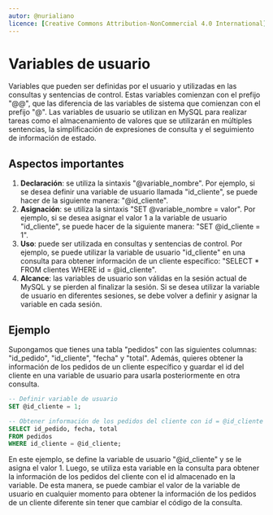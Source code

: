 ```yaml
---
autor: @nurialiano
licence: [Creative Commons Attribution-NonCommercial 4.0 International](https://creativecommons.org/licenses/by-nc/4.0/legalcode)
---
```


# Variables de usuario

Variables que pueden ser definidas por el usuario y utilizadas en las consultas y sentencias de control. Estas variables comienzan con el prefijo "@@", que las diferencia de las variables de sistema que comienzan con el prefijo "@". Las variables de usuario se utilizan en MySQL para realizar tareas como el almacenamiento de valores que se utilizarán en múltiples sentencias, la simplificación de expresiones de consulta y el seguimiento de información de estado.

## Aspectos importantes

1. **Declaración**: se utiliza la sintaxis "@variable_nombre". Por ejemplo, si se desea definir una variable de usuario llamada "id_cliente", se puede hacer de la siguiente manera: "@id_cliente".
2. **Asignación**: se utiliza la sintaxis "SET @variable_nombre = valor". Por ejemplo, si se desea asignar el valor 1 a la variable de usuario "id_cliente", se puede hacer de la siguiente manera: "SET @id_cliente = 1".
3. **Uso**: puede ser utilizada en consultas y sentencias de control. Por ejemplo, se puede utilizar la variable de usuario "id_cliente" en una consulta para obtener información de un cliente específico: "SELECT * FROM clientes WHERE id = @id_cliente".
4. **Alcance**: las variables de usuario son válidas en la sesión actual de MySQL y se pierden al finalizar la sesión. Si se desea utilizar la variable de usuario en diferentes sesiones, se debe volver a definir y asignar la variable en cada sesión.

## Ejemplo

Supongamos que tienes una tabla "pedidos" con las siguientes columnas: "id_pedido", "id_cliente", "fecha" y "total". Además, quieres obtener la información de los pedidos de un cliente específico y guardar el id del cliente en una variable de usuario para usarla posteriormente en otra consulta.

~~~sql
-- Definir variable de usuario
SET @id_cliente = 1;

-- Obtener información de los pedidos del cliente con id = @id_cliente
SELECT id_pedido, fecha, total
FROM pedidos
WHERE id_cliente = @id_cliente;
~~~

En este ejemplo, se define la variable de usuario "@id_cliente" y se le asigna el valor 1. Luego, se utiliza esta variable en la consulta para obtener la información de los pedidos del cliente con el id almacenado en la variable. De esta manera, se puede cambiar el valor de la variable de usuario en cualquier momento para obtener la información de los pedidos de un cliente diferente sin tener que cambiar el código de la consulta.
